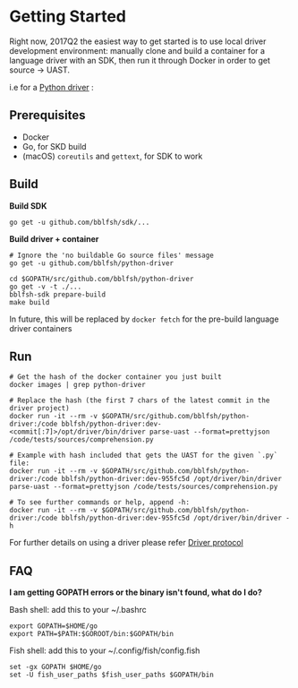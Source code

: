 
# Getting Started

Right now, 2017Q2 the easiest way to get started is to use local driver development environment: manually clone and build a container for a language driver with an SDK, then run it through Docker in order to get source -> UAST.

i.e for a [Python driver](https://github.com/bblfsh/python-driver) :

## Prerequisites
 - Docker
 - Go, for SKD build
 - (macOS) `coreutils` and `gettext`, for SDK to work

## Build

**Build SDK**
```
go get -u github.com/bblfsh/sdk/...
```

**Build driver + container**
```
# Ignore the 'no buildable Go source files' message
go get -u github.com/bblfsh/python-driver

cd $GOPATH/src/github.com/bblfsh/python-driver
go get -v -t ./...
bblfsh-sdk prepare-build
make build
```

In future, this will be replaced by `docker fetch` for the pre-build language driver containers

## Run
```
# Get the hash of the docker container you just built
docker images | grep python-driver

# Replace the hash (the first 7 chars of the latest commit in the driver project)
docker run -it --rm -v $GOPATH/src/github.com/bblfsh/python-driver:/code bblfsh/python-driver:dev-<commit[:7]>/opt/driver/bin/driver parse-uast --format=prettyjson /code/tests/sources/comprehension.py

# Example with hash included that gets the UAST for the given `.py` file:
docker run -it --rm -v $GOPATH/src/github.com/bblfsh/python-driver:/code bblfsh/python-driver:dev-955fc5d /opt/driver/bin/driver parse-uast --format=prettyjson /code/tests/sources/comprehension.py

# To see further commands or help, append -h:
docker run -it --rm -v $GOPATH/src/github.com/bblfsh/python-driver:/code bblfsh/python-driver:dev-955fc5d /opt/driver/bin/driver -h
```

For further details on using a driver please refer [Driver protocol](../driver/protocol.md#example)

## FAQ

**I am getting GOPATH errors or the binary isn't found, what do I do?**

Bash shell: add this to your ~/.bashrc 
```
export GOPATH=$HOME/go
export PATH=$PATH:$GOROOT/bin:$GOPATH/bin
```

Fish shell: add this to your ~/.config/fish/config.fish 
```
set -gx GOPATH $HOME/go
set -U fish_user_paths $fish_user_paths $GOPATH/bin
```

